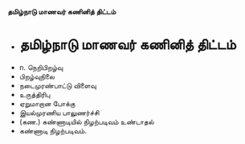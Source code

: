 **தமிழ்நாடு மாணவர் கணினித் திட்டம்**
- # தமிழ்நாடு மாணவர் கணினித் திட்டம்
- n. நெறிபிறழ்வு
- பிறழ்வுநிலை
- நடைமுரண்பாட்டு விளைவு
- உருத்திரிபு
- ஏறுமாறான போக்கு
- இயல்முரணிய பாலுணர்ச்சி
- (கண.) கண்ணாடியில் நிழற்படிவம் உண்டாதல்
- கண்ணாடி நிழற்படிவம்.

